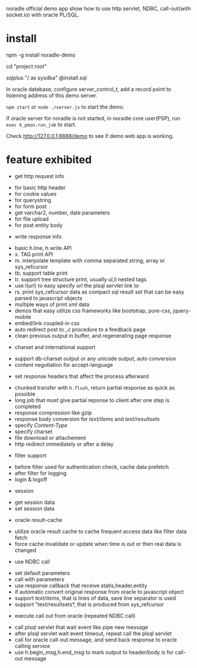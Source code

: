 noradle official demo app show how to use http servlet, NDBC, call-out(with socket.io) with oracle PL/SQL.

# install

npm -g install noradle-demo

cd "project root"

sqlplus "/ as sysdba" @install.sql

In oracle database, configure server_control_t, add a record point to listening address of this demo server.

`npm start` or `node ./server.js` to start the demo.

If oracle server for noradle is not started, in noradle core user(PSP), run `exec k_pmon.run_job` to start.

Check http://127.0.0.1:8888/demo to see if demo web app is working.

# feature exhibited

* get http request info
- for basic http header
- for cookie values
- for querystring
- for form post
- get varchar2, number, date parameters
- for file upload
- for post entity body
* write response info
- basic h.line, h.write API
- x. TAG print API
- m. interpolate template with comma separated string, array or sys_refcursor
- tb. support table print
- tr. support tree structure print, usually ul,li nested tags
- use l(url) to easy specify url the plsql servlet link to
- rs. print sys_refcursor data as compact sql result set that can be easy parsed to javascript objects
- multiple ways of print xml data
- demos that easy utilize css frameworks like bootstrap, pure-css, jquery-mobile
- embed/link coupled-in css
- auto redirect post to *_c* procedure to a feedback page
- clean previous output in buffer, and regenerating page response
* charset and international support
- support db-charset output or any unicode output, auto conversion
- content negotiation for accept-language
* set response headers that affect the process afterward
- chunked transfer with `h.flush`, return partial response as quick as possible
- long job that must give partial reponse to client after one step is completed
- response compression like gzip
- response body conversion for *text/items* and *text/resultsets*
- specify *Content-Type*
- specify charset
- file download or attachement
- http redirect immediately or after a delay
* filter support
- before filter used for authentication check, cache data prefetch
- after filter for logging
- login & logoff
* session
- get session data
- set session data
* oracle result-cache
- utilize oracle result cache to cache frequent access data like filter data fetch
- force cache invalidate or update when time is out or then real data is changed
* use NDBC call
- set default parameters
- call with parameters
- use response callback that receive statis,header,entity
- if automatic convert original response from oracle to javascript object
- support *text/items*, that is lines of data, save line separator is used
- support "text/resultsets*, that is produced from sys_refcursor
* execute call out from oracle (repeated NDBC call)
- call plsql servlet that wait event like pipe new message
- after plsql servlet wait event timeout, repeat call the plsql servlet
- call for oracle call-out message, and send back response to oracle calling service
- use h.begin_msg,h.end_msg to mark output to header/body is for call-out message
